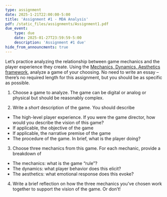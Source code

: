 ```yaml
---
type: assignment
date: 2025-1-21T22:00:00-5:00
title: 'Assignment #1 - MDA Analysis'
pdf: /static_files/assignments/Assignment1.pdf
due_event: 
    type: due
    date: 2025-01-27T23:59:59-5:00
    description: 'Assignment #1 due'
hide_from_announcments: true
---
```


Let’s practice analyzing the relationship between game mechanics and the player experience they create. Using the [Mechanics, Dynamics, Aesthetics framework](https://users.cs.northwestern.edu/~hunicke/MDA.pdf), analyze a game of your choosing. No need to write an essay – there’s no required length for this assignment, but you should be as specific as possible.

1. Choose a game to analyze. The game can be digital or analog or physical but should be reasonably complex.

2. Write a *short* description of the game. You should describe
- The high-level player experience. If you were the game director, how would you describe the vision of this game?
- If applicable, the objective of the game
- If applicable, the narrative premise of the game
- The procedure of the game. In brief, what is the player doing?

3. Choose three mechanics from this game. For each mechanic, provide a breakdown of
- The mechanics: what is the game “rule”?
- The dynamics: what player behavior does this elicit?
- The aesthetics: what emotional response does this evoke?

4. Write a brief reflection on how the three mechanics you’ve chosen work together to support the vision of the game. Or don’t!
